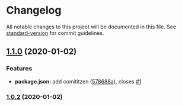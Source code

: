# Changelog

All notable changes to this project will be documented in this file. See [standard-version](https://github.com/conventional-changelog/standard-version) for commit guidelines.

## [1.1.0](http://github.com/Wildlifes/vuepress-starter/compare/v1.0.2...v1.1.0) (2020-01-02)


### Features

* **package.json:** add comititzen ([578688a](http://github.com/Wildlifes/vuepress-starter/commit/578688a18b940b86cd5068fdd92f8c65bf880b3b)), closes [#1](http://github.com/Wildlifes/vuepress-starter/issues/1)

### [1.0.2](https://github.com/Wildlifes/vuepress-starter/compare/v1.0.1...v1.0.2) (2020-01-02)
